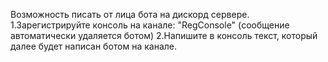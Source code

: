 Возможность писать от лица бота на дискорд сервере.
	1.Зарегистрируйте консоль на канале: "RegConsole" (сообщение автоматически удаляется ботом)
	2.Напишите в консоль текст, который далее будет написан ботом на канале.